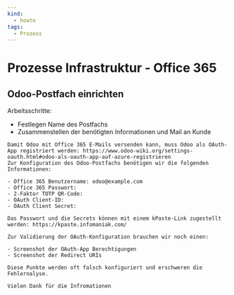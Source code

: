 ```yaml
---
kind:
  - howto
tags:
  - Prozess
---
```

# Prozesse Infrastruktur - Office 365

## Odoo-Postfach einrichten

Arbeitsschritte:

* Festlegen Name des Postfachs
* Zusammenstellen der benötigten Informationen und Mail an Kunde

```
Damit Odoo mit Office 365 E-Mails versenden kann, muss Odoo als OAuth-App registriert werden: https://www.odoo-wiki.org/settings-oauth.html#odoo-als-oauth-app-auf-azure-registrieren
Zur Konfiguration des Odoo-Postfachs benötigen wir die folgenden Informationen:

- Office 365 Benutzername: odoo@example.com
- Office 365 Passwort:
- 2-Faktor TOTP QR-Code:
- OAuth Client-ID:
- OAuth Client Secret:

Das Passwort und die Secrets können mit einem kPaste-Link zugestellt werden: https://kpaste.infomaniak.com/

Zur Validierung der OAuth-Konfiguration brauchen wir noch einen:

- Screenshot der OAuth-App Berechtigungen
- Screenshot der Redirect URIs

Diese Punkte werden oft falsch konfiguriert und erschweren die Fehlernalyse.

Vielen Dank für die Infromationen
```
